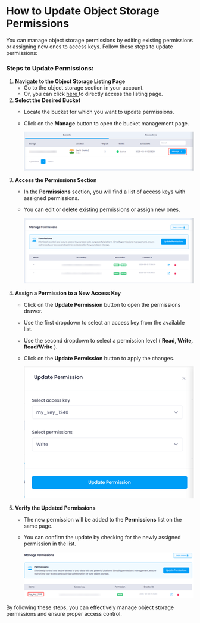 # **How to Update Object Storage Permissions**

You can manage object storage permissions by editing existing permissions or assigning new ones to access keys. Follow these steps to update permissions:

### **Steps to Update Permissions:**

1. **Navigate to the Object Storage Listing Page**
   * Go to the object storage section in your account.
   * Or, you can click [here ](https://console.utho.com/objectstorage "Object Storage Listing Page")to directly access the listing page.
2. **Select the Desired Bucket**
   * Locate the bucket for which you want to update permissions.
   * Click on the **Manage** button to open the bucket management page.

     ![1743660788518](image/index/1743660788518.png)
3. **Access the Permissions Section**
   * In the **Permissions** section, you will find a list of access keys with assigned permissions.
   * You can edit or delete existing permissions or assign new ones.

     ![1743660871353](image/index/1743660871353.png)
4. **Assign a Permission to a New Access Key**
   * Click on the **Update Permission** button to open the permissions drawer.
   * Use the first dropdown to select an access key from the available list.
   * Use the second dropdown to select a permission level ( **Read, Write, Read/Write** ).
   * Click on the **Update Permission** button to apply the changes.

     ![1743660914742](image/index/1743660914742.png)
5. **Verify the Updated Permissions**
   * The new permission will be added to the **Permissions** list on the same page.
   * You can confirm the update by checking for the newly assigned permission in the list.

     ![1743660975851](image/index/1743660975851.png)

By following these steps, you can effectively manage object storage permissions and ensure proper access control.
